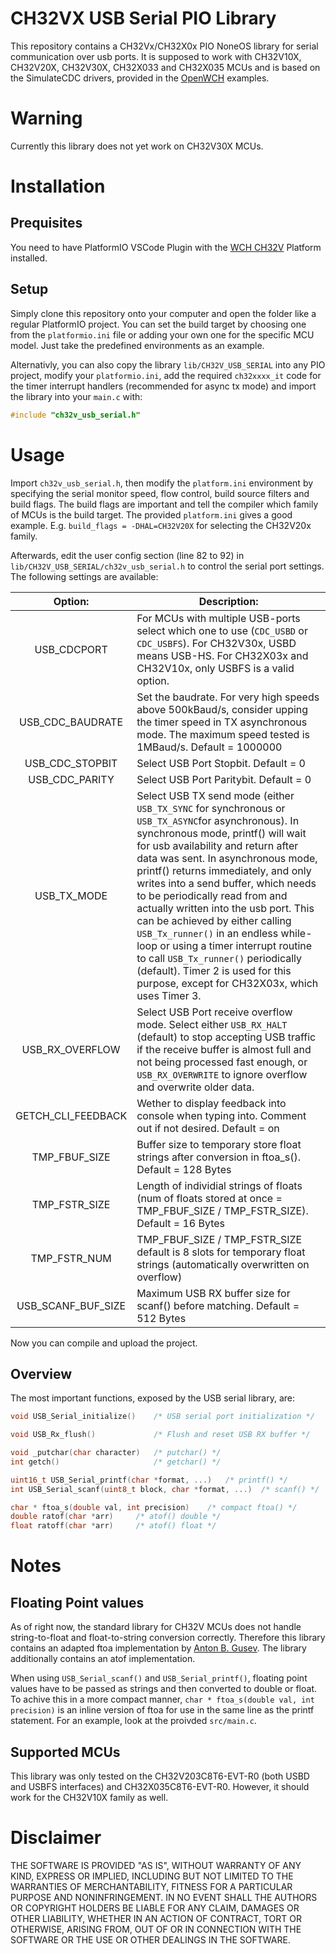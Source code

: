 # CH32VX USB Serial PIO Library
This repository contains a CH32Vx/CH32X0x PIO NoneOS library for serial communication over usb ports. It is supposed to work with CH32V10X, CH32V20X, CH32V30X, CH32X033 and CH32X035 MCUs and is based on the SimulateCDC drivers, provided in the [OpenWCH](https://github.com/openwch) examples.

# Warning
Currently this library does not yet work on CH32V30X MCUs.

# Installation
## Prequisites
You need to have PlatformIO VSCode Plugin with the [WCH CH32V](https://github.com/Community-PIO-CH32V/platform-ch32v) Platform installed.

## Setup
Simply clone this repository onto your computer and open the folder like a regular PlatformIO project. You can set the build target by choosing one from the ```platformio.ini``` file or adding your own one for the specific MCU model. Just take the predefined environments as an example.

Alternativly, you can also copy the library ```lib/CH32V_USB_SERIAL``` into any PIO project, modify your ```platformio.ini```, add the required ```ch32xxxx_it``` code for the timer interrupt handlers (recommended for async tx mode) and import the library into your ```main.c``` with: 
```c
#include "ch32v_usb_serial.h"
```

# Usage

Import ```ch32v_usb_serial.h```, then modify the ```platform.ini``` environment by specifying the serial monitor speed, flow control, build source filters and build flags. The build flags are important and tell the compiler which family of MCUs is the build target. The provided ```platform.ini``` gives a good example. E.g. ```build_flags = -DHAL=CH32V20X``` for selecting the CH32V20x family.

Afterwards, edit the user config section (line 82 to 92) in ```lib/CH32V_USB_SERIAL/ch32v_usb_serial.h``` to control the serial port settings. The following settings are available:

|       Option:       | Description:                                                           |
|:-----------------:|-----------------------------------------------------------------|
| USB_CDCPORT           | For MCUs with multiple USB-ports select which one to use (```CDC_USBD``` or ```CDC_USBFS```). For CH32V30x, USBD means USB-HS. For CH32X03x and CH32V10x, only USBFS is a valid option.       |
| USB_CDC_BAUDRATE         | Set the baudrate. For very high speeds above 500kBaud/s, consider upping the timer speed in TX asynchronous mode. The maximum speed tested is 1MBaud/s. Default = 1000000           |
| USB_CDC_STOPBIT       | Select USB Port Stopbit. Default = 0 |
| USB_CDC_PARITY     | Select USB Port Paritybit. Default = 0   |
| USB_TX_MODE | Select USB TX send mode (either ```USB_TX_SYNC``` for synchronous or ```USB_TX_ASYNC```for asynchronous). In synchronous mode, printf() will wait for usb availability and return after data was sent. In asynchronous mode, printf() returns immediately, and only writes into a send buffer, which needs to be periodically read from and actually written into the usb port. This can be achieved by either calling ```USB_Tx_runner()``` in an endless while-loop or using a timer interrupt routine to call ```USB_Tx_runner()``` periodically (default). Timer 2 is used for this purpose, except for CH32X03x, which uses Timer 3.    | 
| USB_RX_OVERFLOW           | Select USB Port receive overflow mode. Select either ```USB_RX_HALT``` (default) to stop accepting USB traffic if the receive buffer is almost full and not being processed fast enough, or ```USB_RX_OVERWRITE``` to ignore overflow and overwrite older data.    |
| GETCH_CLI_FEEDBACK         | Wether to display feedback into console when typing into. Comment out if not desired. Default = on                |
| TMP_FBUF_SIZE         | Buffer size to temporary store float strings after conversion in ftoa_s(). Default = 128 Bytes |
| TMP_FSTR_SIZE         | Length of individial strings of floats (num of floats stored at once = TMP_FBUF_SIZE / TMP_FSTR_SIZE). Default = 16 Bytes |
| TMP_FSTR_NUM          | TMP_FBUF_SIZE / TMP_FSTR_SIZE   default is 8 slots for temporary float strings (automatically overwritten on overflow) |
| USB_SCANF_BUF_SIZE    | Maximum USB RX buffer size for scanf() before matching. Default = 512 Bytes |


Now you can compile and upload the project.

## Overview

The most important functions, exposed by the USB serial library, are:
```C
void USB_Serial_initialize()    /* USB serial port initialization */

void USB_Rx_flush()             /* Flush and reset USB RX buffer */

void _putchar(char character)   /* putchar() */
int getch()                     /* getchar() */

uint16_t USB_Serial_printf(char *format, ...)   /* printf() */
int USB_Serial_scanf(uint8_t block, char *format, ...)  /* scanf() */

char * ftoa_s(double val, int precision)    /* compact ftoa() */
double ratof(char *arr)     /* atof() double */
float ratoff(char *arr)     /* atof() float */
```

# Notes

## Floating Point values
As of right now, the standard library for CH32V MCUs does not handle string-to-float and float-to-string conversion correctly. Therefore this library contains an adapted ftoa implementation by [Anton B. Gusev](https://github.com/antongus/stm32tpl/blob/master/ftoa.c).
The library additionally contains an atof implementation.

When using ```USB_Serial_scanf()``` and ```USB_Serial_printf()```, floating point values have to be passed as strings and then converted to double or float. To achive this in a more compact manner, ```char * ftoa_s(double val, int precision)``` is an inline version of ftoa for use in the same line as the printf statement. For an example, look at the proivded ```src/main.c```.

## Supported MCUs
This library was only tested on the CH32V203C8T6-EVT-R0 (both USBD and USBFS interfaces) and CH32X035C8T6-EVT-R0. However, it should work for the CH32V10X family as well.

# Disclaimer

THE SOFTWARE IS PROVIDED "AS IS", WITHOUT WARRANTY OF ANY KIND, EXPRESS OR IMPLIED, INCLUDING BUT NOT LIMITED TO THE WARRANTIES OF MERCHANTABILITY, FITNESS FOR A PARTICULAR PURPOSE AND NONINFRINGEMENT. IN NO EVENT SHALL THE AUTHORS OR COPYRIGHT HOLDERS BE LIABLE FOR ANY CLAIM, DAMAGES OR OTHER LIABILITY, WHETHER IN AN ACTION OF CONTRACT, TORT OR OTHERWISE, ARISING FROM, OUT OF OR IN CONNECTION WITH THE SOFTWARE OR THE USE OR OTHER DEALINGS IN THE SOFTWARE.

